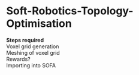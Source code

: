 # Soft-Robotics-Topology-Optimisation

**Steps required**\
Voxel grid generation \
Meshing of voxel grid \
Rewards? \
Importing into SOFA
